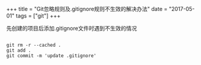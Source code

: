 +++
title = "Git忽略规则及.gitignore规则不生效的解决办法"
date = "2017-05-01"
tags = ["git"]
+++

先创建的项目后添加.gitignore文件时遇到不生效的情况

```

git rm -r --cached .
git add .
git commit -m 'update .gitignore'
```

